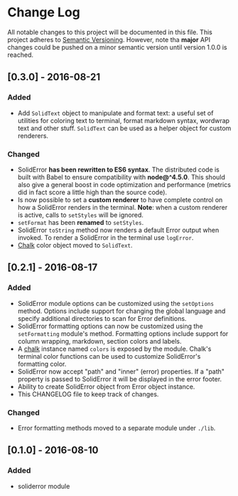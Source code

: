# Change Log

All notable changes to this project will be documented in this file.
This project adheres to [Semantic Versioning](http://semver.org/). However, note tha **major** API changes could be pushed on a minor semantic version until version 1.0.0 is reached.

## [0.3.0] - 2016-08-21

### Added
- Add `SolidText` object to manipulate and format text: a useful set of
  utilities for coloring text to terminal, format markdown syntax, wordwrap
  text and other stuff. `SolidText` can be used as a helper object for custom
  renderers.

### Changed
- SolidError **has been rewritten to ES6 syntax**. The distributed code is
  built with Babel to ensure compatibility with **node@^4.5.0**.
  This should also give a general boost in code optimization and performance
  (metrics did in fact score a little high than the source code).
- Is now possible to set a **custom renderer** to have complete control on
  how a SolidError renders in the terminal. **Note**: when a custom renderer
  is active, calls to `setStyles` will be ignored.
- `setFormat` has been **renamed** to `setStyles`.
- SolidError `toString` method now renders a default Error output when invoked.
  To render a SolidError in the terminal use `logError`.
- [Chalk][chalk] color object moved to `SolidText`.

## [0.2.1] - 2016-08-17

### Added
- SolidError module options can be customized using the `setOptions` method. Options include support for changing the global language and specify additional
directories to scan for Error definitions.
- SolidError formatting options can now be customized using the `setFormatting` module's method. Formatting options include support for column wrapping, markdown, section colors and labels.
- A [chalk][chalk] instance named `colors` is exposed by the module. Chalk's terminal color functions can be used to customize SolidError's formatting color.
- SolidError now accept "path" and "inner" (error) properties. If a "path"
  property is passed to SolidError it will be displayed in the error footer.
- Ability to create SolidError object from Error object instance.
- This CHANGELOG file to keep track of changes.


### Changed
- Error formatting methods moved to a separate module under `./lib`.

## [0.1.0] - 2016-08-10

### Added
- soliderror module

[chalk]: https://github.com/chalk/chalk "View Chalk project"
